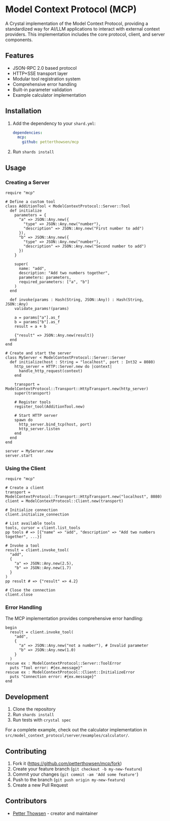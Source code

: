 # Model Context Protocol (MCP)

A Crystal implementation of the Model Context Protocol, providing a standardized way for AI/LLM applications to interact with external context providers. This implementation includes the core protocol, client, and server components.

## Features

- JSON-RPC 2.0 based protocol
- HTTP+SSE transport layer
- Modular tool registration system
- Comprehensive error handling
- Built-in parameter validation
- Example calculator implementation

## Installation

1. Add the dependency to your `shard.yml`:

   ```yaml
   dependencies:
     mcp:
       github: petterthowsen/mcp
   ```

2. Run `shards install`

## Usage

### Creating a Server

```crystal
require "mcp"

# Define a custom tool
class AdditionTool < ModelContextProtocol::Server::Tool
  def initialize
    parameters = {
      "a" => JSON::Any.new({
        "type" => JSON::Any.new("number"),
        "description" => JSON::Any.new("First number to add")
      }),
      "b" => JSON::Any.new({
        "type" => JSON::Any.new("number"),
        "description" => JSON::Any.new("Second number to add")
      })
    }

    super(
      name: "add",
      description: "Add two numbers together",
      parameters: parameters,
      required_parameters: ["a", "b"]
    )
  end

  def invoke(params : Hash(String, JSON::Any)) : Hash(String, JSON::Any)
    validate_params!(params)
    
    a = params["a"].as_f
    b = params["b"].as_f
    result = a + b

    {"result" => JSON::Any.new(result)}
  end
end

# Create and start the server
class MyServer < ModelContextProtocol::Server::Server
  def initialize(host : String = "localhost", port : Int32 = 8080)
    http_server = HTTP::Server.new do |context|
      handle_http_request(context)
    end

    transport = ModelContextProtocol::Transport::HttpTransport.new(http_server)
    super(transport)

    # Register tools
    register_tool(AdditionTool.new)

    # Start HTTP server
    spawn do
      http_server.bind_tcp(host, port)
      http_server.listen
    end
  end
end

server = MyServer.new
server.start
```

### Using the Client

```crystal
require "mcp"

# Create a client
transport = ModelContextProtocol::Transport::HttpTransport.new("localhost", 8080)
client = ModelContextProtocol::Client.new(transport)

# Initialize connection
client.initialize_connection

# List available tools
tools, cursor = client.list_tools
pp tools # => [{"name" => "add", "description" => "Add two numbers together", ...}]

# Invoke a tool
result = client.invoke_tool(
  "add",
  {
    "a" => JSON::Any.new(2.5),
    "b" => JSON::Any.new(1.7)
  }
)
pp result # => {"result" => 4.2}

# Close the connection
client.close
```

### Error Handling

The MCP implementation provides comprehensive error handling:

```crystal
begin
  result = client.invoke_tool(
    "add",
    {
      "a" => JSON::Any.new("not a number"), # Invalid parameter
      "b" => JSON::Any.new(1.0)
    }
  )
rescue ex : ModelContextProtocol::Server::ToolError
  puts "Tool error: #{ex.message}"
rescue ex : ModelContextProtocol::Client::InitializeError
  puts "Connection error: #{ex.message}"
end
```

## Development

1. Clone the repository
2. Run `shards install`
3. Run tests with `crystal spec`

For a complete example, check out the calculator implementation in `src/model_context_protocol/server/examples/calculator/`.

## Contributing

1. Fork it (<https://github.com/petterthowsen/mcp/fork>)
2. Create your feature branch (`git checkout -b my-new-feature`)
3. Commit your changes (`git commit -am 'Add some feature'`)
4. Push to the branch (`git push origin my-new-feature`)
5. Create a new Pull Request

## Contributors

- [Petter Thowsen](https://github.com/petterthowsen) - creator and maintainer
